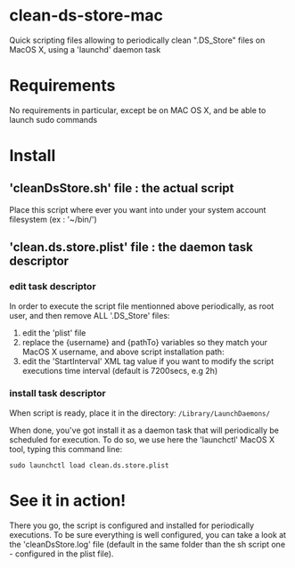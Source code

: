 clean-ds-store-mac
==================

Quick scripting files allowing to periodically clean ".DS_Store" files on MacOS X, using a 'launchd' daemon task


# Requirements

No requirements in particular, except be on MAC OS X, and be able to launch sudo commands


# Install

## 'cleanDsStore.sh' file : the actual script

Place this script where ever you want into under your system account filesystem (ex : '~/bin/')

## 'clean.ds.store.plist' file : the daemon task descriptor

### edit task descriptor

In order to execute the script file mentionned above periodically, as root user, and then remove ALL '.DS_Store' files:
1. edit the 'plist' file
2. replace the {username} and {pathTo} variables so they match your MacOS X username, and above script installation path:
3. edit the 'StartInterval' XML tag value if you want to modify the script executions time interval (default is 7200secs, e.g 2h)

### install task descriptor

When script is ready, place it in the directory:
`/Library/LaunchDaemons/`

When done, you've got install it as a daemon task that will periodically be scheduled for execution. To do so, we use here the 'launchctl' MacOS X tool, typing this command line:

`sudo launchctl load clean.ds.store.plist`


# See it in action!

There you go, the script is configured and installed for periodically executions. To be sure everything is well configured, you can take a look at the 'cleanDsStore.log' file (default in the same folder than the sh script one - configured in the plist file).
